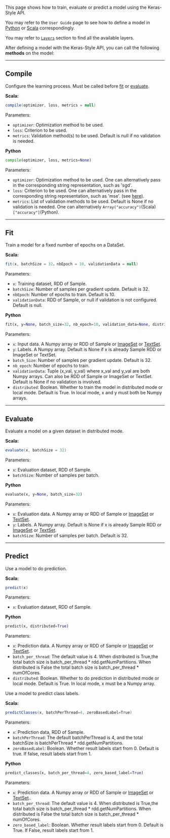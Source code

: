This page shows how to train, evaluate or predict a model using the Keras-Style API.

You may refer to the `User Guide` page to see how to define a model in [Python](../keras-api-python/) or [Scala](../keras-api-scala/) correspondingly.

You may refer to [`Layers`](../Layers/core/) section to find all the available layers.

After defining a model with the Keras-Style API, you can call the following __methods__ on the model:


---
## **Compile**

Configure the learning process. Must be called before [fit](#fit) or [evaluate](#evaluate).

**Scala:**
```scala
compile(optimizer, loss, metrics = null)
```

Parameters:

* `optimizer`: Optimization method to be used.
* `loss`: Criterion to be used.
* `metrics`: Validation method(s) to be used. Default is null if no validation is needed.

**Python**
```python
compile(optimizer, loss, metrics=None)
```

Parameters:

* `optimizer`: Optimization method to be used. One can alternatively pass in the corresponding string representation, such as 'sgd'.
* `loss`: Criterion to be used. One can alternatively pass in the corresponding string representation, such as 'mse'. (see [here](objectives/#available-objectives)).
* `metrics`: List of validation methods to be used. Default is None if no validation is needed. One can alternatively `Array("accuracy")`(Scala) `["accuracy"]`(Python).

---
## **Fit**

Train a model for a fixed number of epochs on a DataSet.

**Scala:**
```scala
fit(x, batchSize = 32，nbEpoch = 10, validationData = null)
```

Parameters:

* `x`: Training dataset, RDD of Sample.
* `batchSize`: Number of samples per gradient update. Default is 32.
* `nbEpoch`: Number of epochs to train. Default is 10.
* `validationData`: RDD of Sample, or null if validation is not configured. Default is null.

**Python**
```python
fit(x, y=None, batch_size=32, nb_epoch=10, validation_data=None, distributed=True)
```

Parameters:

* `x`: Input data. A Numpy array or RDD of Sample or [ImageSet](../../APIGuide/FeatureEngineering/image/) or [TextSet](../../APIGuide/FeatureEngineering/text).
* `y`: Labels. A Numpy array. Default is None if x is already Sample RDD or ImageSet or TextSet.
* `batch_Size`: Number of samples per gradient update. Default is 32.
* `nb_epoch`: Number of epochs to train.
* `validationData`: Tuple (x_val, y_val) where x_val and y_val are both Numpy arrays.
                    Can also be RDD of Sample or ImageSet or TextSet.
                    Default is None if no validation is involved.
* `distributed`: Boolean. Whether to train the model in distributed mode or local mode.
                 Default is True. In local mode, x and y must both be Numpy arrays.

---
## **Evaluate**

Evaluate a model on a given dataset in distributed mode.

**Scala:**
```scala
evaluate(x, batchSize = 32)
```

Parameters:

* `x`: Evaluation dataset, RDD of Sample.
* `batchSize`: Number of samples per batch.

**Python**
```python
evaluate(x, y=None, batch_size=32)
```

Parameters:

* `x`: Evaluation data. A Numpy array or RDD of Sample or [ImageSet](../../APIGuide/FeatureEngineering/image/) or [TextSet](../../APIGuide/FeatureEngineering/text).
* `y`: Labels. A Numpy array. Default is None if x is already Sample RDD or [ImageSet](../../APIGuide/FeatureEngineering/image/) or [TextSet](../../APIGuide/FeatureEngineering/text).
* `batchSize`: Number of samples per batch. Default is 32.

---
## **Predict**

Use a model to do prediction.

**Scala:**
```scala
predict(x)
```

Parameters:

* `x`: Evaluation dataset, RDD of Sample.

**Python**
```python
predict(x, distributed=True)
```

Parameters:

* `x`: Prediction data. A Numpy array or RDD of Sample or [ImageSet](../../APIGuide/FeatureEngineering/image/) or [TextSet](../../APIGuide/FeatureEngineering/text).
* `batch_per_thread`:
        The default value is 4.
        When distributed is True,the total batch size is batch_per_thread * rdd.getNumPartitions.
        When distributed is False the total batch size is batch_per_thread * numOfCores.
* `distributed`: Boolean. Whether to do prediction in distributed mode or local mode.
                 Default is True. In local mode, x must be a Numpy array.
                 
Use a model to predict class labels.

**Scala:**
```scala
predictClasses(x, batchPerThread=4, zeroBasedLabel=True)
```

Parameters:

* `x`: Prediction data, RDD of Sample.
* `batchPerThread`: The default batchPerThread is 4, and the total batchSize is batchPerThread * rdd.getNumPartitions.
* `zeroBasedLabel`: Boolean. Whether result labels start from 0. Default is true. If false, result labels start from 1.

**Python**
```python
predict_classes(x, batch_per_thread=4, zero_based_label=True)
```

Parameters:

* `x`: Prediction data. A Numpy array or RDD of Sample or [ImageSet](../../APIGuide/FeatureEngineering/image/) or [TextSet](../../APIGuide/FeatureEngineering/text)..
* `batch_per_thread`:
        The default value is 4.
        When distributed is True,the total batch size is batch_per_thread * rdd.getNumPartitions.
        When distributed is False the total batch size is batch_per_thread * numOfCores.
* `zero_based_label`: Boolean. Whether result labels start from 0.
                      Default is True. If False, result labels start from 1.

